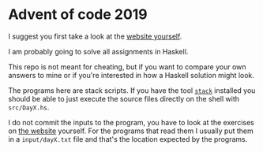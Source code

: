# Advent of code 2019

I suggest you first take a look at the [website
yourself][the-website].

I am probably going to solve all assignments in Haskell.

This repo is not meant for cheating, but if you want to compare your own answers
to mine or if you're interested in how a Haskell solution might look.

The programs here are stack scripts. If you have the tool
[`stack`](https://docs.haskellstack.org) installed you should be able to just
execute the source files directly on the shell with `src/DayX.hs`.

I do not commit the inputs to the program, you have to look at the exercises on
[the website][the-website] yourself. For the programs that read them I usually
put them in a `input/dayX.txt` file and that's the location expected by the
programs.

[the-website]: https://adventofcode.com/2019
